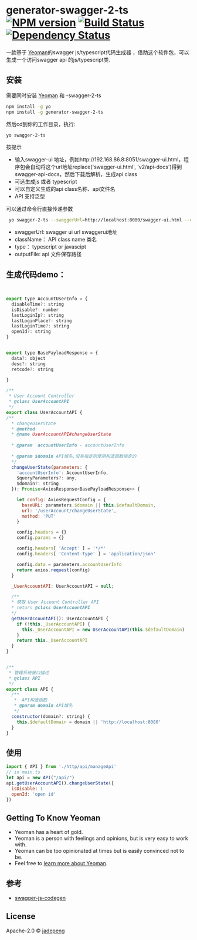 # generator-swagger-2-ts [![NPM version][npm-image]][npm-url] [![Build Status][travis-image]][travis-url] [![Dependency Status][daviddm-image]][daviddm-url]
> 

一款基于 [Yeoman](http://yeoman.io)的swagger js/typescript代码生成器 ，借助这个软件包，可以生成一个访问swagger api 的js/typescript类.

## 安装

需要同时安装 [Yeoman](http://yeoman.io) 和 -swagger-2-ts

```bash
npm install -g yo
npm install -g generator-swagger-2-ts
```

然后cd到你的工作目录，执行:

```bash
yo swagger-2-ts
```


按提示
- 输入swagger-ui 地址，例如http://192.168.86.8:8051/swagger-ui.html，程序包会自动将这个url地址replace('swagger-ui.html', 'v2/api-docs')得到swagger-api-docs，然后下载后解析，生成api class
- 可选生成js 或者 typescript
- 可以自定义生成的api class名称、api文件名
- API 支持泛型


可以通过命令行直接传递参数

```bash
 yo swagger-2-ts --swaggerUrl=http://localhost:8080/swagger-ui.html --className=API --type=typescript --outputFile=api.ts
```

- swaggerUrl: swagger ui url swaggerui地址
- className： API class name 类名
- type： typescript or javascipt 
- outputFile: api 文件保存路径



## 生成代码demo：

```javascript


export type AccountUserInfo = {
  disableTime?: string
  isDisable?: number
  lastLoginIp?: string
  lastLoginPlace?: string
  lastLoginTime?: string
  openId?: string
}


export type BasePayloadResponse = {
  data?: object
  desc?: string
  retcode?: string

}

/**
 * User Account Controller
 * @class UserAccountAPI
 */
export class UserAccountAPI {
/**
  * changeUserState
  * @method
  * @name UserAccountAPI#changeUserState
  
  * @param  accountUserInfo - accountUserInfo 
  
  * @param $domain API域名,没有指定则使用构造函数指定的
  */
  changeUserState(parameters: {
    'accountUserInfo': AccountUserInfo,
    $queryParameters?: any,
    $domain?: string
  }): Promise<AxiosResponse<BasePayloadResponse>> {

    let config: AxiosRequestConfig = {
      baseURL: parameters.$domain || this.$defaultDomain,
      url: '/userAccount/changeUserState',
      method: 'PUT'
    }

    config.headers = {}
    config.params = {}

    config.headers[ 'Accept' ] = '*/*'
    config.headers[ 'Content-Type' ] = 'application/json'

    config.data = parameters.accountUserInfo
    return axios.request(config)
  }

  _UserAccountAPI: UserAccountAPI = null;

  /**
  * 获取 User Account Controller API
  * return @class UserAccountAPI
  */
  getUserAccountAPI(): UserAccountAPI {
    if (!this._UserAccountAPI) {
      this._UserAccountAPI = new UserAccountAPI(this.$defaultDomain)
    }
    return this._UserAccountAPI
  }
}


/**
 * 管理系统接口描述
 * @class API
 */
export class API {
  /**
   *  API构造函数
   * @param domain API域名
   */
  constructor(domain?: string) {
    this.$defaultDomain = domain || 'http://localhost:8080'
  }
}


```

## 使用

```javascript
import { API } from './http/api/manageApi'
// in main.ts
let api = new API("/api/")
api.getUserAccountAPI().changeUserState({
  isDisable: 1
  openId: 'open id'
})
```

## Getting To Know Yeoman

 * Yeoman has a heart of gold.
 * Yeoman is a person with feelings and opinions, but is very easy to work with.
 * Yeoman can be too opinionated at times but is easily convinced not to be.
 * Feel free to [learn more about Yeoman](http://yeoman.io/).

 ## 参考

 - [swagger-js-codegen](https://github.com/wcandillon/swagger-js-codegen)

## License

Apache-2.0 © [jadepeng]()


[npm-image]: https://badge.fury.io/js/generator-swagger-2-ts.svg
[npm-url]: https://npmjs.org/package/generator-swagger-2-ts
[travis-image]: https://travis-ci.org/jadepeng/generator-swagger-2-ts.svg?branch=master
[travis-url]: https://travis-ci.org/jadepeng/generator-swagger-2-ts
[daviddm-image]: https://david-dm.org/jadepeng/generator-swagger-2-ts.svg?theme=shields.io
[daviddm-url]: https://david-dm.org/jadepeng/generator-swagger-2-ts
